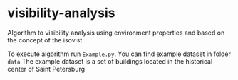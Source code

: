 # visibility-analysis
 Algorithm to visibility analysis using environment properties and based on the concept of the isovist

To execute algorithm run `Example.py`. You can find example dataset in folder `data` The example dataset is a set of buildings located in the historical center of Saint Petersburg